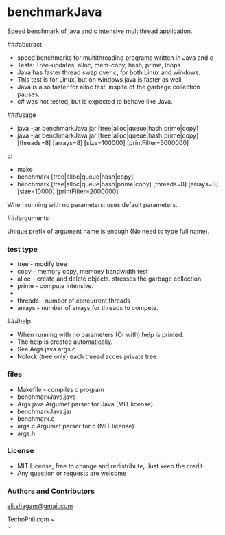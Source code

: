 # benchmarkJava
Speed benchmark of java and c intensive multithread application.

###abstract

* speed benchmarks for multithreading programs written in Java and c
* Tests: Tree-updates, alloc, mem-copy, hash, prime, loops
* Java has faster thread swap over c, for both Linux and windows.
* This test is for Linux, but on windows java is faster as well.
* Java is also faster for alloc test, inspite of the garbage collection pauses.
* c# was not tested, but is expected to behave like Java.

###usage

* java -jar benchmarkJava.jar   [tree|alloc|queue|hash|prime|copy]
* java -jar benchmarkJava.jar   [tree|alloc|queue|hash|prime|copy] [threads=8] [arrays=8] [size=100000] [printFilter=5000000]


c:

* make
* benchmark  [tree|alloc|queue|hash|copy]
* benchmark  [tree|alloc|queue|hash|prime|copy] [threads=8] [arrays=8] [size=10000] [printFilter=2000000]

When running with no parameters: uses default parameters.


###arguments

Unique prefix of argument name is enough (No need to type full name).

### test type
* tree - modify tree
* copy - memory copy, memoey bandwidth test
* alloc - create and delete objects. stresses the garbage collection
* prime - compute intensive.
* 
* threads - number of concurrent threads
* arrays - number of arrays for threads to compete.

###help

* When running with no parameters (Or with) help is printed.
* The help is created automatically.
* See Args.java args.c
* Nolock (tree only) each thread acces private tree

### files

* Makefile -  compiles c program
* benchmarkJava.java
* Args.java             Argumet parser for Java (MIT license)</li>
* benchmarkJava.jar
* benchmark.c
* args.c                Argumet parser for c (MIT license)</li>
* args.h


### License

* MIT License, free to change and redistribute, Just keep the credit.
* Any question or requests are welcome

<h3>
<a id="authors-and-contributors" class="anchor" href="#authors-and-contributors" aria-hidden="true"><span aria-hidden="true" class="octicon octicon-link"></span></a>Authors and Contributors</h3>

<p><a href="mailto:eli.shagam@gmail.com">eli.shagam@gmail.com</a></p>

TechoPhil.com
~                                                                                      
~       
